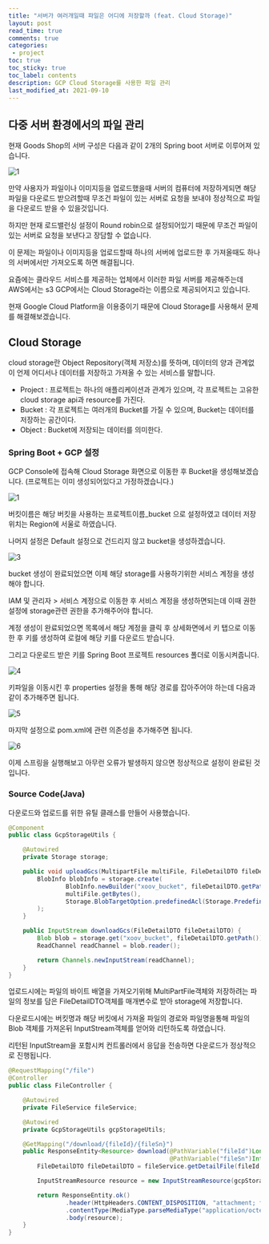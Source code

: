 ```yaml
---
title: "서버가 여러개일때 파일은 어디에 저장할까 (feat. Cloud Storage)"    
layout: post
read_time: true    
comments: true   
categories: 
 - project  
toc: true    
toc_sticky: true    
toc_label: contents    
description: GCP Cloud Storage를 사용한 파일 관리
last_modified_at: 2021-09-10     
---
```



## 다중 서버 환경에서의 파일 관리

현재 Goods Shop의 서버 구성은 다음과 같이 2개의 Spring boot 서버로 이루어져 있습니다.

![1](/assets/image/cloud_storage/1.png)

만약 사용자가 파일이나 이미지등을 업로드했을때 서버의 컴퓨터에 저장하게되면 해당 파일을 다운로드 받으려할때 무조건 파일이 있는 서버로 요청을 보내야 정상적으로 파일을 다운로드 받을 수 있을것입니다.

하지만 현재 로드밸런싱 설정이 Round robin으로 설정되어있기 때문에 무조건 파일이 있는 서버로 요청을 보낸다고 장담할 수 없습니다.

이 문제는 파일이나 이미지등을 업로드할때 하나의 서버에 업로드한 후 가져올때도 하나의 서버에서만 가져오도록 하면 해결됩니다.

요즘에는 클라우드 서비스를 제공하는 업체에서 이러한 파일 서버를 제공해주는데 AWS에서는 s3 GCP에서는 Cloud Storage라는 이름으로 제공되어지고 있습니다.

현재 Google Cloud Platform을 이용중이기 때문에 Cloud Storage를 사용해서 문제를 해결해보겠습니다.



## Cloud Storage

cloud storage란 Object Repository(객체 저장소)를 뜻하며, 데이터의 양과 관계없이 언제 어디서나 데이터를 저장하고 가져올 수 있는 서비스를 말합니다.

- Project : 프로젝트는 하나의 애플리케이션과 관계가 있으며, 각 프로젝트는 고유한 cloud storage api과 resource를 가진다.
- Bucket : 각 프로젝트는 여러개의 Bucket를 가질 수 있으며, Bucket는 데이터를 저장하는 공간이다.
- Object : Bucket에 저장되는 데이터를 의미한다.



### Spring Boot + GCP 설정

GCP Console에 접속해 Cloud Storage 화면으로 이동한 후 Bucket을 생성해보겠습니다. (프로젝트는 이미 생성되어있다고 가정하겠습니다.)

![1](/assets/image/cloud_storage/2.png)

버킷이름은 해당 버킷을 사용하는 프로젝트이름_bucket 으로 설정하였고 데이터 저장위치는 Region에 서울로 하였습니다.

나머지 설정은 Default 설정으로 건드리지 않고 bucket을 생성하겠습니다.

![3](/assets/image/cloud_storage/3.png)



bucket 생성이 완료되었으면 이제 해당 storage를 사용하기위한 서비스 계정을 생성해야 합니다.

IAM 및 관리자 > 서비스 계정으로 이동한 후 서비스 계정을 생성하면되는데 이때 권한설정에 storage관련 권한을 추가해주어야 합니다.

계정 생성이 완료되었으면 목록에서 해당 계정을 클릭 후 상세화면에서 키 탭으로 이동한 후 키를 생성하여 로컬에 해당 키를 다운로드 받습니다.

그리고 다운로드 받은 키를 Spring Boot 프로젝트 resources 폴더로 이동시켜줍니다.

![4](/assets/image/cloud_storage/4.png)

키파일을 이동시킨 후 properties 설정을 통해 해당 경로를 잡아주어야 하는데 다음과 같이 추가해주면 됩니다.

![5](/assets/image/cloud_storage/5.png)

마지막 설정으로 pom.xml에 관련 의존성을 추가해주면 됩니다.

![6](/assets/image/cloud_storage/6.png)

이제 스프링을 실행해보고 아무런 오류가 발생하지 않으면 정상적으로 설정이 완료된 것 입니다.



### Source Code(Java)

다운로드와 업로드를 위한 유틸 클래스를 만들어 사용했습니다.

```java
@Component
public class GcpStorageUtils {

    @Autowired
    private Storage storage;

    public void uploadGcs(MultipartFile multiFile, FileDetailDTO fileDetailDTO) throws IOException {
        BlobInfo blobInfo = storage.create(
                BlobInfo.newBuilder("xoov_bucket", fileDetailDTO.getPath()).build(),
                multiFile.getBytes(),
                Storage.BlobTargetOption.predefinedAcl(Storage.PredefinedAcl.PUBLIC_READ)
        );
    }

    public InputStream downloadGcs(FileDetailDTO fileDetailDTO) {
        Blob blob = storage.get("xoov_bucket", fileDetailDTO.getPath());
        ReadChannel readChannel = blob.reader();

        return Channels.newInputStream(readChannel);
    }
}
```

업로드시에는 파일의 바이트 배열을 가져오기위해 MultiPartFile객체와 저장하려는 파일의 정보를 담은 FileDetailDTO객체를 매개변수로 받아 storage에 저장합니다.



다운로드시에는 버킷명과 해당 버킷에서 가져올 파일의 경로와 파일명을통해 파일의 Blob 객체를 가져온뒤 InputStream객체를 얻어와 리턴하도록 하였습니다.

리턴된 InputStream을 포함시켜 컨트롤러에서 응답을 전송하면 다운로드가 정상적으로 진행됩니다.

```java
@RequestMapping("/file")
@Controller
public class FileController {

    @Autowired
    private FileService fileService;

    @Autowired
    private GcpStorageUtils gcpStorageUtils;

    @GetMapping("/download/{fileId}/{fileSn}")
    public ResponseEntity<Resource> download(@PathVariable("fileId")Long fileId,
                                             @PathVariable("fileSn")Integer fileSn) throws FileNotFoundException {
        FileDetailDTO fileDetailDTO = fileService.getDetailFile(fileId, fileSn);

        InputStreamResource resource = new InputStreamResource(gcpStorageUtils.downloadGcs(fileDetailDTO));

        return ResponseEntity.ok()
                .header(HttpHeaders.CONTENT_DISPOSITION, "attachment; filename=\"" + fileDetailDTO.getOriginalName() + "\"")
                .contentType(MediaType.parseMediaType("application/octet-stream"))
                .body(resource);
    }
}
```

